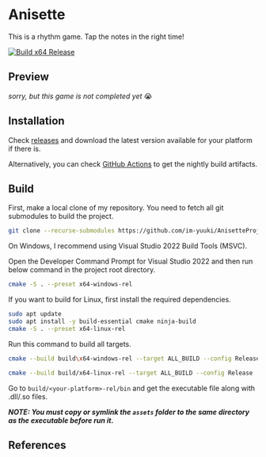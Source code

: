 # Anisette

This is a rhythm game. Tap the notes in the right time!

[![Build x64 Release](https://github.com/im-yuuki/AnisetteProject/actions/workflows/build-release.yml/badge.svg)](https://github.com/im-yuuki/AnisetteProject/actions/workflows/build-release.yml)

## Preview
*sorry, but this game is not completed yet* 😭

## Installation

Check [releases](https://github.com/im-yuuki/AnisetteProject/releases) and download the latest version available for your platform if there is.

Alternatively, you can check [GitHub Actions](https://github.com/im-yuuki/AnisetteProject/actions) to get the nightly build artifacts.

## Build

First, make a local clone of my repository. You need to fetch all git submodules to build the project.

```bash
git clone --recurse-submodules https://github.com/im-yuuki/AnisetteProject.git
```

On Windows, I recommend using Visual Studio 2022 Build Tools (MSVC).

Open the Developer Command Prompt for Visual Studio 2022 and then run below command in the project root directory.

```bash
cmake -S . --preset x64-windows-rel
```

If you want to build for Linux, first install the required dependencies.

```bash
sudo apt update
sudo apt install -y build-essential cmake ninja-build
cmake -S . --preset x64-linux-rel
```

Run this command to build all targets.

```bash
cmake --build build\x64-windows-rel --target ALL_BUILD --config Release
```

```bash
cmake --build build/x64-linux-rel --target ALL_BUILD --config Release
```

Go to `build/<your-platform>-rel/bin` and get the executable file along with .dll/.so files.

***NOTE: You must copy or symlink the `assets` folder to the same directory as the executable before run it.***

## References
